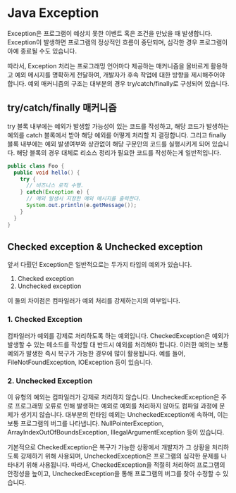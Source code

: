 # Java Exception

Exception은 프로그램이 예상치 못한 이벤트 혹은 조건을 만났을 때 발생합니다. Exception이 발생하면 프로그램의 정상적인 흐름이 중단되며, 심각한 경우 프로그램이 아예 종료될 수도 있습니다.

따라서, Exception 처리는 프로그래밍 언어마다 제공하는 매커니즘을 올바르게 활용하고 예외 메시지를 명확하게 전달하여, 개발자가 후속 작업에 대한 방향을 제시해주어야 합니다. 예외 매커니즘의 구조는 대부분의 경우 try/catch/finally로 구성되어 있습니다.

## try/catch/finally 매커니즘

try 블록 내부에는 예외가 발생할 가능성이 있는 코드를 작성하고, 해당 코드가 발생하는 예외를 catch 블록에서 받아 해당 예외를 어떻게 처리할 지 결정합니다. 그리고 finally 블록 내부에는 예외 발생여부와 상관없이 해당 구문안의 코드를 실행시키게 되어 있습니다. 해당 블록의 경우 대체로 리소스 정리가 필요한 코드를 작성하는게 일반적입니다.

```java
public class Foo {
  public void hello() {
    try {
      // 비즈니스 로직 수행.
    } catch(Exception e) {
      // 예외 발생시 지정한 예외 메시지를 출력한다.
      System.out.println(e.getMessage());
    }
  }
}
```

## Checked exception & Unchecked exception

앞서 다뤘던 Exception은 일반적으로는 두가지 타입의 예외가 있습니다.

1. Checked exception
2. Unchecked exception

이 둘의 차이점은 컴파일러가 예외 처리를 강제하는지의 여부입니다.

### 1. Checked Exception

컴파일러가 예외를 강제로 처리하도록 하는 예외입니다. CheckedException은 예외가 발생할 수 있는 메소드를 작성할 대 반드시 예외를 처리해야 합니다. 이러한 예외는 보통 예외가 발생한 즉시 복구가 가능한 경우에 많이 활용됩니다. 예를 들어, FileNotFoundException, IOException 등이 있습니다.

### 2. Unchecked Exception

이 유형의 예외는 컴파일러가 강제로 처리하지 않습니다. UncheckedException은 주로 프로그래밍 오류로 인해 발생하는 예외로 예외를 처리하지 않아도 컴파일 과정에 문제가 생기지 않습니다. 대부분의 런타임 예외는 UncheckedException에 속하며, 이는 보통 프로그램의 버그를 나타냅니다. NullPointerException, ArrayIndexOutOfBoundsException, IllegalArgumentException 등이 있습니다.

기본적으로 CheckedException은 복구가 가능한 상황에서 개발자가 그 상황을 처리하도록 강제하기 위해 사용되며, UncheckedException은 프로그램의 심각한 문제를 나타내기 위해 사용됩니다. 따라서, CheckedException을 적절히 처리하여 프로그램의 안정성을 높이고, UncheckedException을 통해 프로그램의 버그를 찾아 수정할 수 있습니다.